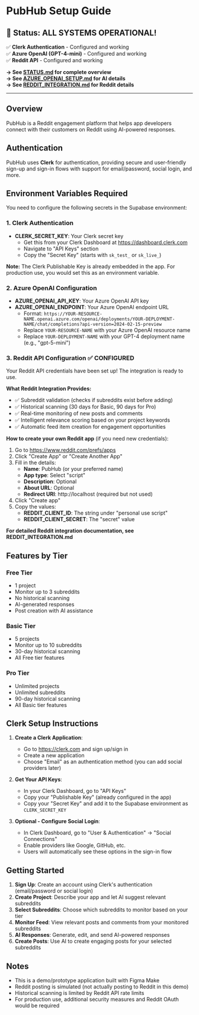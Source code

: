 # PubHub Setup Guide

## 🎉 Status: ALL SYSTEMS OPERATIONAL!

✅ **Clerk Authentication** - Configured and working  
✅ **Azure OpenAI (GPT-4-mini)** - Configured and working  
✅ **Reddit API** - Configured and working  

**→ See [STATUS.md](./STATUS.md) for complete overview**  
**→ See [AZURE_OPENAI_SETUP.md](./AZURE_OPENAI_SETUP.md) for AI details**  
**→ See [REDDIT_INTEGRATION.md](./REDDIT_INTEGRATION.md) for Reddit details**

---

## Overview
PubHub is a Reddit engagement platform that helps app developers connect with their customers on Reddit using AI-powered responses.

## Authentication

PubHub uses **Clerk** for authentication, providing secure and user-friendly sign-up and sign-in flows with support for email/password, social login, and more.

## Environment Variables Required

You need to configure the following secrets in the Supabase environment:

### 1. Clerk Authentication
- **CLERK_SECRET_KEY**: Your Clerk secret key
  - Get this from your Clerk Dashboard at https://dashboard.clerk.com
  - Navigate to "API Keys" section
  - Copy the "Secret Key" (starts with `sk_test_` or `sk_live_`)
  
**Note:** The Clerk Publishable Key is already embedded in the app. For production use, you would set this as an environment variable.

### 2. Azure OpenAI Configuration
- **AZURE_OPENAI_API_KEY**: Your Azure OpenAI API key
- **AZURE_OPENAI_ENDPOINT**: Your Azure OpenAI endpoint URL
  - Format: `https://YOUR-RESOURCE-NAME.openai.azure.com/openai/deployments/YOUR-DEPLOYMENT-NAME/chat/completions?api-version=2024-02-15-preview`
  - Replace `YOUR-RESOURCE-NAME` with your Azure OpenAI resource name
  - Replace `YOUR-DEPLOYMENT-NAME` with your GPT-4 deployment name (e.g., "gpt-5-mini")

### 3. Reddit API Configuration ✅ CONFIGURED
Your Reddit API credentials have been set up! The integration is ready to use.

**What Reddit Integration Provides:**
- ✅ Subreddit validation (checks if subreddits exist before adding)
- ✅ Historical scanning (30 days for Basic, 90 days for Pro)
- ✅ Real-time monitoring of new posts and comments
- ✅ Intelligent relevance scoring based on your project keywords
- ✅ Automatic feed item creation for engagement opportunities

**How to create your own Reddit app** (if you need new credentials):
1. Go to https://www.reddit.com/prefs/apps
2. Click "Create App" or "Create Another App"
3. Fill in the details:
   - **Name**: PubHub (or your preferred name)
   - **App type**: Select "script"
   - **Description**: Optional
   - **About URL**: Optional
   - **Redirect URI**: http://localhost (required but not used)
4. Click "Create app"
5. Copy the values:
   - **REDDIT_CLIENT_ID**: The string under "personal use script"
   - **REDDIT_CLIENT_SECRET**: The "secret" value

**For detailed Reddit integration documentation, see REDDIT_INTEGRATION.md**

## Features by Tier

### Free Tier
- 1 project
- Monitor up to 3 subreddits
- No historical scanning
- AI-generated responses
- Post creation with AI assistance

### Basic Tier
- 5 projects
- Monitor up to 10 subreddits
- 30-day historical scanning
- All Free tier features

### Pro Tier
- Unlimited projects
- Unlimited subreddits
- 90-day historical scanning
- All Basic tier features

## Clerk Setup Instructions

1. **Create a Clerk Application**:
   - Go to https://clerk.com and sign up/sign in
   - Create a new application
   - Choose "Email" as an authentication method (you can add social providers later)

2. **Get Your API Keys**:
   - In your Clerk Dashboard, go to "API Keys"
   - Copy your "Publishable Key" (already configured in the app)
   - Copy your "Secret Key" and add it to the Supabase environment as `CLERK_SECRET_KEY`

3. **Optional - Configure Social Login**:
   - In Clerk Dashboard, go to "User & Authentication" → "Social Connections"
   - Enable providers like Google, GitHub, etc.
   - Users will automatically see these options in the sign-in flow

## Getting Started

1. **Sign Up**: Create an account using Clerk's authentication (email/password or social login)
2. **Create Project**: Describe your app and let AI suggest relevant subreddits
3. **Select Subreddits**: Choose which subreddits to monitor based on your tier
4. **Monitor Feed**: View relevant posts and comments from your monitored subreddits
5. **AI Responses**: Generate, edit, and send AI-powered responses
6. **Create Posts**: Use AI to create engaging posts for your selected subreddits

## Notes

- This is a demo/prototype application built with Figma Make
- Reddit posting is simulated (not actually posting to Reddit in this demo)
- Historical scanning is limited by Reddit API rate limits
- For production use, additional security measures and Reddit OAuth would be required
